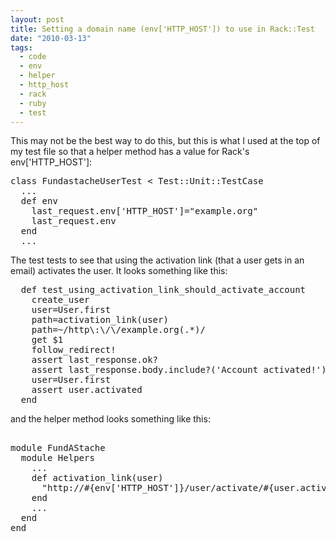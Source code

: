 ```yaml
---
layout: post
title: Setting a domain name (env['HTTP_HOST']) to use in Rack::Test
date: "2010-03-13"
tags:
  - code
  - env
  - helper
  - http_host
  - rack
  - ruby
  - test
---
```


This may not be the best way to do this, but this is what I used at the top of my test file so that a helper method has a value for Rack's env['HTTP_HOST']:

<pre lang="ruby" line="1">
class FundastacheUserTest < Test::Unit::TestCase
  ...
  def env
    last_request.env['HTTP_HOST']="example.org"
    last_request.env
  end
  ...
</pre>

The test tests to see that using the activation link (that a user gets in an email) activates the user. It looks something like this:

<pre lang="ruby" line="1">
  def test_using_activation_link_should_activate_account
    create_user
    user=User.first
    path=activation_link(user)
    path=~/http\:\/\/example.org(.*)/
    get $1
    follow_redirect!
    assert last_response.ok?
    assert last_response.body.include?('Account activated!')
    user=User.first
    assert user.activated
  end
</pre>

and the helper method looks something like this:

<pre lang="ruby" line="1">

module FundAStache
  module Helpers    
    ...
    def activation_link(user)
      "http://#{env['HTTP_HOST']}/user/activate/#{user.activation_token}"
    end
    ...
  end
end
</pre>
